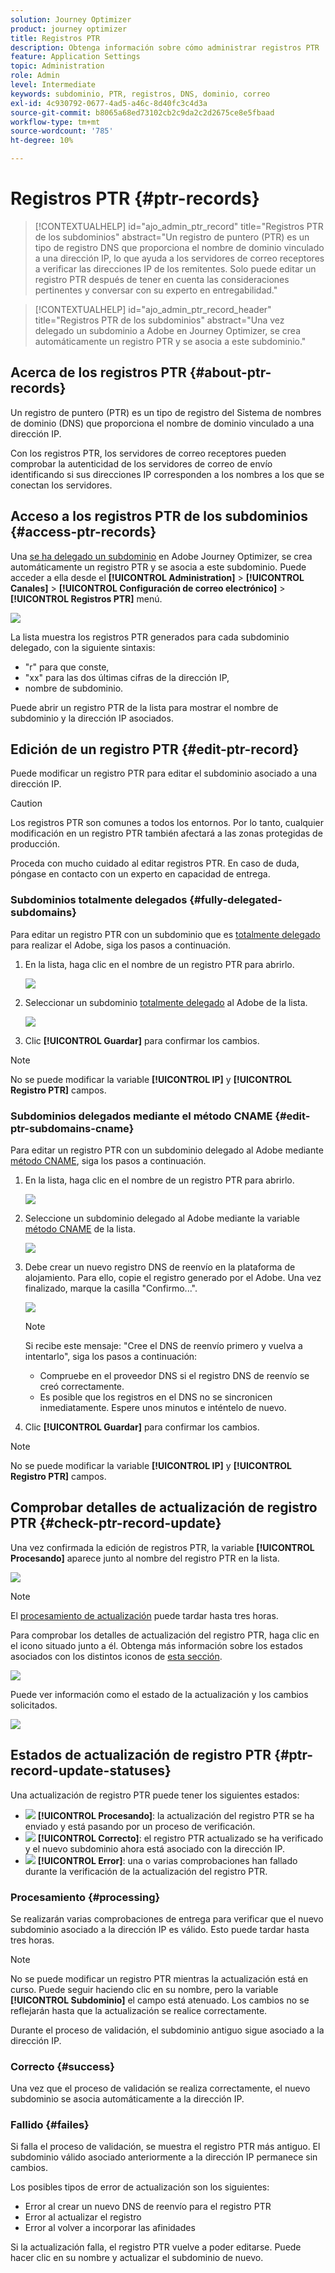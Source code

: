 ```yaml
---
solution: Journey Optimizer
product: journey optimizer
title: Registros PTR
description: Obtenga información sobre cómo administrar registros PTR
feature: Application Settings
topic: Administration
role: Admin
level: Intermediate
keywords: subdominio, PTR, registros, DNS, dominio, correo
exl-id: 4c930792-0677-4ad5-a46c-8d40fc3c4d3a
source-git-commit: b8065a68ed73102cb2c9da2c2d2675ce8e5fbaad
workflow-type: tm+mt
source-wordcount: '785'
ht-degree: 10%

---
```


# Registros PTR {#ptr-records}

>[!CONTEXTUALHELP]
>id="ajo_admin_ptr_record"
>title="Registros PTR de los subdominios"
>abstract="Un registro de puntero (PTR) es un tipo de registro DNS que proporciona el nombre de dominio vinculado a una dirección IP, lo que ayuda a los servidores de correo receptores a verificar las direcciones IP de los remitentes. Solo puede editar un registro PTR después de tener en cuenta las consideraciones pertinentes y conversar con su experto en entregabilidad."

>[!CONTEXTUALHELP]
>id="ajo_admin_ptr_record_header"
>title="Registros PTR de los subdominios"
>abstract="Una vez delegado un subdominio a Adobe en Journey Optimizer, se crea automáticamente un registro PTR y se asocia a este subdominio."

## Acerca de los registros PTR {#about-ptr-records}

Un registro de puntero (PTR) es un tipo de registro del Sistema de nombres de dominio (DNS) que proporciona el nombre de dominio vinculado a una dirección IP.

Con los registros PTR, los servidores de correo receptores pueden comprobar la autenticidad de los servidores de correo de envío identificando si sus direcciones IP corresponden a los nombres a los que se conectan los servidores.

## Acceso a los registros PTR de los subdominios {#access-ptr-records}

Una [se ha delegado un subdominio](delegate-subdomain.md) en Adobe Journey Optimizer, se crea automáticamente un registro PTR y se asocia a este subdominio. Puede acceder a ella desde el **[!UICONTROL Administration]** > **[!UICONTROL Canales]** > **[!UICONTROL Configuración de correo electrónico]** > **[!UICONTROL Registros PTR]** menú.

![](assets/ptr-records.png)

La lista muestra los registros PTR generados para cada subdominio delegado, con la siguiente sintaxis:

* &quot;r&quot; para que conste,
* &quot;xx&quot; para las dos últimas cifras de la dirección IP,
* nombre de subdominio.

Puede abrir un registro PTR de la lista para mostrar el nombre de subdominio y la dirección IP asociados.

## Edición de un registro PTR {#edit-ptr-record}

Puede modificar un registro PTR para editar el subdominio asociado a una dirección IP.

>[!CAUTION]
>
>Los registros PTR son comunes a todos los entornos. Por lo tanto, cualquier modificación en un registro PTR también afectará a las zonas protegidas de producción.
>
>Proceda con mucho cuidado al editar registros PTR. En caso de duda, póngase en contacto con un experto en capacidad de entrega.

### Subdominios totalmente delegados {#fully-delegated-subdomains}

Para editar un registro PTR con un subdominio que es [totalmente delegado](delegate-subdomain.md#full-subdomain-delegation) para realizar el Adobe, siga los pasos a continuación.

1. En la lista, haga clic en el nombre de un registro PTR para abrirlo.

   ![](assets/ptr-record-select.png)

1. Seleccionar un subdominio [totalmente delegado](delegate-subdomain.md#full-subdomain-delegation) al Adobe de la lista.

   ![](assets/ptr-record-subdomain.png)

1. Clic **[!UICONTROL Guardar]** para confirmar los cambios.

>[!NOTE]
>
>No se puede modificar la variable **[!UICONTROL IP]** y **[!UICONTROL Registro PTR]** campos.

### Subdominios delegados mediante el método CNAME {#edit-ptr-subdomains-cname}

Para editar un registro PTR con un subdominio delegado al Adobe mediante [método CNAME](delegate-subdomain.md#cname-subdomain-delegation), siga los pasos a continuación.

1. En la lista, haga clic en el nombre de un registro PTR para abrirlo.

   ![](assets/ptr-record-select-cname.png)

1. Seleccione un subdominio delegado al Adobe mediante la variable [método CNAME](delegate-subdomain.md#cname-subdomain-delegation) de la lista.

   ![](assets/ptr-record-subdomain-cname.png)

1. Debe crear un nuevo registro DNS de reenvío en la plataforma de alojamiento. Para ello, copie el registro generado por el Adobe. Una vez finalizado, marque la casilla &quot;Confirmo...&quot;.

   ![](assets/ptr-record-subdomain-confirm.png)

   >[!NOTE]
   >
   >Si recibe este mensaje: &quot;Cree el DNS de reenvío primero y vuelva a intentarlo&quot;, siga los pasos a continuación:
   >   * Compruebe en el proveedor DNS si el registro DNS de reenvío se creó correctamente.
   >   * Es posible que los registros en el DNS no se sincronicen inmediatamente. Espere unos minutos e inténtelo de nuevo.

1. Clic **[!UICONTROL Guardar]** para confirmar los cambios.

>[!NOTE]
>
>No se puede modificar la variable **[!UICONTROL IP]** y **[!UICONTROL Registro PTR]** campos.

## Comprobar detalles de actualización de registro PTR {#check-ptr-record-update}

Una vez confirmada la edición de registros PTR, la variable **[!UICONTROL Procesando]** aparece junto al nombre del registro PTR en la lista.

![](assets/ptr-record-updating.png)

>[!NOTE]
>
>El [procesamiento de actualización](#processing) puede tardar hasta tres horas.

Para comprobar los detalles de actualización del registro PTR, haga clic en el icono situado junto a él. Obtenga más información sobre los estados asociados con los distintos iconos de [esta sección](#ptr-record-update-statuses).

![](assets/ptr-record-recent-update.png)

Puede ver información como el estado de la actualización y los cambios solicitados.

![](assets/ptr-record-updates.png)

## Estados de actualización de registro PTR {#ptr-record-update-statuses}

Una actualización de registro PTR puede tener los siguientes estados:

* ![](assets/do-not-localize/ptr-record-processing.png) **[!UICONTROL Procesando]**: la actualización del registro PTR se ha enviado y está pasando por un proceso de verificación.
* ![](assets/do-not-localize/ptr-record-success.png) **[!UICONTROL Correcto]**: el registro PTR actualizado se ha verificado y el nuevo subdominio ahora está asociado con la dirección IP.
* ![](assets/do-not-localize/ptr-record-failed.png) **[!UICONTROL Error]**: una o varias comprobaciones han fallado durante la verificación de la actualización del registro PTR.

### Procesamiento {#processing}

Se realizarán varias comprobaciones de entrega para verificar que el nuevo subdominio asociado a la dirección IP es válido. Esto puede tardar hasta tres horas.

>[!NOTE]
>
>No se puede modificar un registro PTR mientras la actualización está en curso. Puede seguir haciendo clic en su nombre, pero la variable **[!UICONTROL Subdominio]** el campo está atenuado. Los cambios no se reflejarán hasta que la actualización se realice correctamente.

Durante el proceso de validación, el subdominio antiguo sigue asociado a la dirección IP.

### Correcto {#success}

Una vez que el proceso de validación se realiza correctamente, el nuevo subdominio se asocia automáticamente a la dirección IP.

### Fallido {#failes}

Si falla el proceso de validación, se muestra el registro PTR más antiguo. El subdominio válido asociado anteriormente a la dirección IP permanece sin cambios.

Los posibles tipos de error de actualización son los siguientes:
* Error al crear un nuevo DNS de reenvío para el registro PTR
* Error al actualizar el registro
* Error al volver a incorporar las afinidades

Si la actualización falla, el registro PTR vuelve a poder editarse. Puede hacer clic en su nombre y actualizar el subdominio de nuevo.
